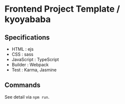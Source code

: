 # Frontend Project Template / kyoyababa

## Specifications

* HTML : ejs
* CSS : sass
* JavaScript : TypeScript
* Builder : Webpack
* Test : Karma, Jasmine

## Commands

See detail via `npm run`.

